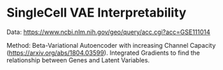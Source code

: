# SingleCell VAE Interpretability

Data: https://www.ncbi.nlm.nih.gov/geo/query/acc.cgi?acc=GSE111014

Method: Beta-Variational Autoencoder with increasing Channel Capacity (https://arxiv.org/abs/1804.03599). Integrated Gradients to find the relationship between Genes and Latent Variables.
